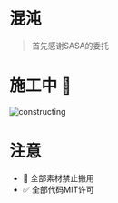 # 混沌

>首先感谢SASA的委托

# 施工中 :construction:
![constructing](./Doc/constructing.gif)

# 注意

+ :no_entry_sign: 全部素材禁止搬用
+ :white_check_mark: 全部代码MIT许可